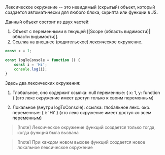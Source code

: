 Лексическое окружение -- это невидимый (скрытый) объект, который создается автоматически для любого блока, скрипта или функции в JS.

Данный объект состоит из двух частей:
1. Объект с переменными в текущей [[Scope (область видимости)|области видимости]].
2. Ссылка на внешнее (родительское) лексическое окружение.

```js
const x = 1;  
  
const logToConsole = function () {  
    const i = 'Hi';  
    console.log(i);  
}
```
Здесь два лексических окружения:
1. Глобальное, оно содержит
	ссылка: null
	переменные: { x: 1, y: function }
	 (это лекс окружение имеет доступ только к своим переменным)

2. Локальное (внутри logToConsole):
	ссылка: глобальное лекс. окр.
	переменные: { i: 'Hi' }
	(это лекс окружение имеет доступ ко всем переменным)

>[!note] Лексическое окружение функций создается только тогда, когда функция была вызвана

>[!note] При каждом новом вызове функций создается новое локальное лексическое окружение
